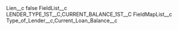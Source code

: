 <?xml version="1.0" encoding="UTF-8"?>
<CustomMetadata xmlns="http://soap.sforce.com/2006/04/metadata" xmlns:xsi="http://www.w3.org/2001/XMLSchema-instance" xmlns:xsd="http://www.w3.org/2001/XMLSchema">
    <label>Lien__c</label>
    <protected>false</protected>
    <values>
        <field>FieldList__c</field>
        <value xsi:type="xsd:string">LENDER_TYPE_1ST__C,CURRENT_BALANCE_1ST__C</value>
    </values>
    <values>
        <field>FieldMapList__c</field>
        <value xsi:type="xsd:string">Type_of_Lender__c,Current_Loan_Balance__c</value>
    </values>
</CustomMetadata>

